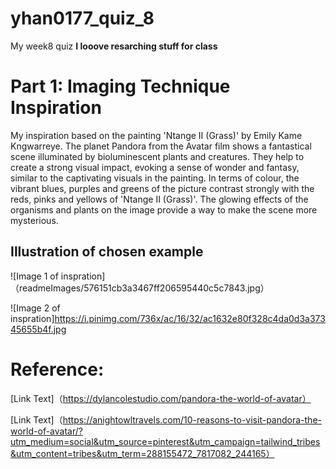 # yhan0177_quiz_8
My week8 quiz
**I looove resarching stuff for class**

# Part 1: Imaging Technique Inspiration
My inspiration based on the painting 'Ntange II (Grass)' by Emily Kame Kngwarreye. The planet Pandora from the Avatar film shows a fantastical scene illuminated by bioluminescent plants and creatures. They help to create a strong visual impact, evoking a sense of wonder and fantasy, similar to the captivating visuals in the painting. In terms of colour, the vibrant blues, purples and greens of the picture contrast strongly with the reds, pinks and yellows of 'Ntange II (Grass)'. The glowing effects of the organisms and plants on the image provide a way to make the scene more mysterious.
## Illustration of chosen example
![Image 1 of inspration]（readmeImages/576151cb3a3467ff206595440c5c7843.jpg）

![Image 2 of inspration]https://i.pinimg.com/736x/ac/16/32/ac1632e80f328c4da0d3a37345655b4f.jpg


# Reference:
[Link Text]（https://dylancolestudio.com/pandora-the-world-of-avatar）

[Link Text]（https://anightowltravels.com/10-reasons-to-visit-pandora-the-world-of-avatar/?utm_medium=social&utm_source=pinterest&utm_campaign=tailwind_tribes&utm_content=tribes&utm_term=288155472_7817082_244165）
